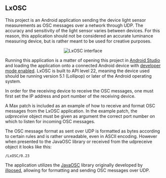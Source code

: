 ## LxOSC
This project is an Android application sending the device light sensor measurements as OSC messages over a network through UDP. The accuracy and sensitivity of the light sensor varies between devices. For this reason, this application should not be considered an accurate luminance measuring device, but is rather meant to be used for creative purposes.

<p align="center">
    <img src="http://thomasdahlandersen.net/images/lxosc/mainactivitymedium.png" alt="LxOSC interface"/>
</p>

Running this application is a matter of opening this project in [Android Studio](https://developer.android.com/studio/index.html) and loading the application onto a connected Android device with [developer mode enabled](https://developer.android.com/studio/run/device.html). LxOSC is built to API level 22, meaning the device used should be running version 5.1 (Lollipop) or later of the Android operating system.

In order for the receiving device to receive the OSC messages, one must first set the IP address and port number of the receiving device.

A Max patch is included as an example of how to receive and format OSC messages from the LxOSC application. In the example patch, the *udpreceive* object must be given as argument the correct port number on which to listen for incoming OSC messages.

The OSC message format as sent over UDP is formatted as bytes according to certain rules and is rather unreadable, even in ASCII encoding. However when presented to the JavaOSC library or received from the udpreceive object it looks like this:
```
/LxOSC/0.23
```
The application utilizes the [JavaOSC](https://github.com/hoijui/JavaOSC) library originally developed by [illposed](http://www.illposed.com/), allowing for formatting and sending OSC messages over UDP.
